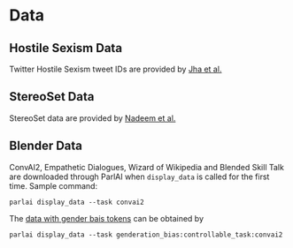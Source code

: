 # Data
## Hostile Sexism Data
Twitter Hostile Sexism tweet IDs are provided by [Jha et al.](https://github.com/AkshitaJha/NLP_CSS_2017)
## StereoSet Data
StereoSet data are provided by [Nadeem et al.](https://github.com/moinnadeem/StereoSet/tree/master/data)
## Blender Data
ConvAI2, Empathetic Dialogues, Wizard of Wikipedia and Blended Skill Talk are downloaded through ParlAI when ``display_data`` is called for the first time.
Sample command:
```
parlai display_data --task convai2
```
The [data with gender bais tokens](https://github.com/facebookresearch/ParlAI/tree/47765c3256a3e91ba4ae50fdc42250ad5f0c0ecf/parlai/tasks/genderation_bias) can be obtained by
```
parlai display_data --task genderation_bias:controllable_task:convai2
```
